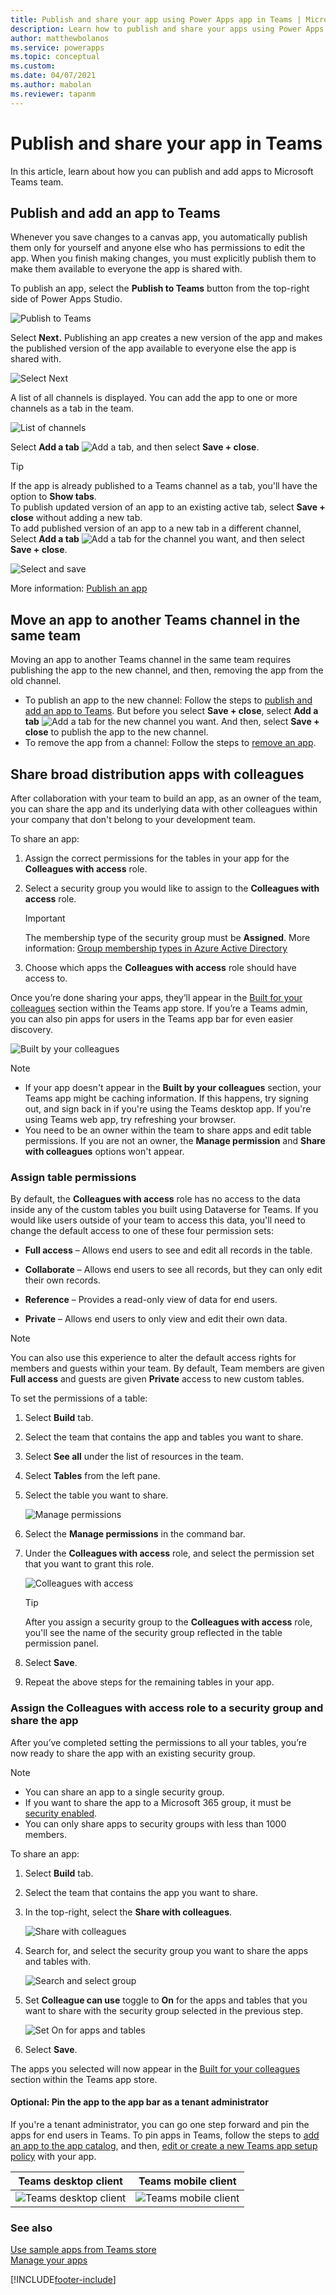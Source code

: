 ```yaml
---
title: Publish and share your app using Power Apps app in Teams | Microsoft Docs
description: Learn how to publish and share your apps using Power Apps app in Teams.
author: matthewbolanos
ms.service: powerapps
ms.topic: conceptual
ms.custom: 
ms.date: 04/07/2021
ms.author: mabolan
ms.reviewer: tapanm
---
```


# Publish and share your app in Teams

In this article, learn about how you can publish and add apps to Microsoft Teams team.

## Publish and add an app to Teams

Whenever you save changes to a canvas app, you automatically publish them only for yourself and anyone else who has permissions to edit the app. When you finish making changes, you must explicitly publish them to make them available to everyone the app is shared with.

To publish an app, select the **Publish to Teams** button from the top-right side of Power Apps Studio.

![Publish to Teams](media/publish-app-5.png "Publish to Teams")

Select **Next.** Publishing an app creates a new version of the app and makes the published version of the app available to everyone else the app is shared with.

![Select Next](media/publish-app-6.png "Select Next")

A list of all channels is displayed. You can add the app to one or more channels as a tab in the team.

![List of channels](media/publish-app-7.png "List of channels")

Select **Add a tab** ![Add a tab](media/publish-app-9.png "Add a tab"), and then select **Save + close**.

> [!TIP]
> If the app is already published to a Teams channel as a tab, you'll have the option to **Show tabs**. <br> To publish updated version of an app to an existing active tab, select **Save + close** without adding a new tab. <br> To add published version of an app to a new tab in a different channel, Select **Add a tab** ![Add a tab](media/publish-app-9.png "Add a tab") for the channel you want, and then select **Save + close**.

![Select and save](media/publish-app-8.png "Select and save")

More information: [Publish an app](../maker/canvas-apps/save-publish-app.md#publish-an-app)

## Move an app to another Teams channel in the same team

Moving an app to another Teams channel in the same team requires publishing the app to the new channel, and then, removing the app from the old channel.

- To publish an app to the new channel: Follow the steps to [publish and add an app to Teams](#publish-and-add-an-app-to-teams). But before you select **Save + close**, select **Add a tab** ![Add a tab](media/publish-app-9.png "Add a tab") for the new channel you want. And then, select **Save + close** to publish the app to the new channel.
- To remove the app from a channel: Follow the steps to [remove an app](remove-your-apps.md).

## Share broad distribution apps with colleagues

After collaboration with your team to build an app, as an owner of the team, you can share the app and its underlying data with other colleagues within your company that don't belong to your development team.

To share an app:

1. Assign the correct permissions for the tables in your app for the **Colleagues with access** role.

1. Select a security group you would like to assign to the **Colleagues with
access** role.

    > [!IMPORTANT]
    > The membership type of the security group must be **Assigned**. More information: [Group membership types in Azure Active Directory](/azure/active-directory/fundamentals/active-directory-groups-create-azure-portal#membership-types)

1. Choose which apps the **Colleagues with access** role should have access to.

Once you’re done sharing your apps, they’ll appear in the [Built for your
colleagues](/microsoftteams/manage-power-platform-apps) section within the Teams app store. If you’re a Teams admin, you can also pin apps for users in the Teams app bar for even easier discovery.

![Built by your colleagues](media/built-for-your-colleagues.png "Built by your colleagues")

> [!NOTE]
> - If your app doesn't appear in the **Built by your colleagues** section, your Teams app might be caching information. If this happens, try signing out, and sign back in if you're using the Teams desktop app. If you're using Teams web app, try refreshing your browser.
> - You need to be an owner within the team to share apps and edit table
permissions. If you are not an owner, the **Manage permission** and **Share with colleagues** options won't appear.

### Assign table permissions

By default, the **Colleagues with access** role has no access to the data inside any of the custom tables you built using Dataverse for Teams. If you would like users outside of your team to access this data, you'll need to change the default access to one of these four permission sets:

- **Full access** – Allows end users to see and edit all records in the table.

- **Collaborate** – Allows end users to see all records, but they can only edit their own records.

- **Reference** – Provides a read-only view of data for end users.

- **Private** ­– Allows end users to only view and edit their own data.

> [!NOTE]
> You can also use this experience to alter the default access rights for
members and guests within your team. By default, Team members are given **Full
access** and guests are given **Private** access to new custom tables.

To set the permissions of a table:

1. Select **Build** tab.

1. Select the team that contains the app and tables you want to share.

1. Select **See all** under the list of resources in the team.

1. Select **Tables** from the left pane.

1. Select the table you want to share.  

    ![Manage permissions](media/manage-permissions.png "Manage permissions")

1. Select the **Manage permissions** in the command bar.

1. Under the **Colleagues with access** role, and select the permission set that you want to grant this role.  

    ![Colleagues with access](media/colleagues-with-access.png "Colleagues with access")

    > [!TIP]
    > After you assign a security group to the **Colleagues with access** role, you'll see the name of the security group reflected in
    the table permission panel.

1. Select **Save**.

1. Repeat the above steps for the remaining tables in your app.

### Assign the Colleagues with access role to a security group and share the app

After you’ve completed setting the permissions to all your tables, you’re now
ready to share the app with an existing security group.

> [!NOTE]
> - You can share an app to a single security group.
> - If you want to share the app to a Microsoft 365 group, it must be [security enabled](../maker/canvas-apps/share-app.md#share-an-app-with-microsoft-365-groups).
> - You can only share apps to security groups with less than 1000 members.

To share an app:

1. Select **Build** tab.

1. Select the team that contains the app you want to share.

1. In the top-right, select the **Share with colleagues**.

    ![Share with colleagues](media/share-with-colleagues.png "Share with colleagues")

1. Search for, and select the security group you want to share the apps and tables with.

    ![Search and select group](media/select-group-to-share.png "Search and select group")

1. Set **Colleague can use** toggle to **On** for the apps and tables that you want to share with the security group selected in the previous step.

    ![Set On for apps and tables](media/toggle-on.png "Set On for apps and tables")

1. Select **Save**.

The apps you selected will now appear in the [Built for your
colleagues](/microsoftteams/manage-power-platform-apps) section within the Teams app store.

#### Optional: Pin the app to the app bar as a tenant administrator

If you're a tenant administrator, you can go one step forward and pin the apps for end users in Teams. To pin apps in Teams, follow the steps to [add an app to the app catalog](embed-teams-app.md), and then, [edit or create a new Teams app setup policy](/microsoftteams/teams-app-setup-policies) with your app.

| Teams desktop client | Teams mobile client |
| - | - |
| ![Teams desktop client](media/app-setup-policies-desktop-app-bar.png "Teams desktop client") | ![Teams mobile client](media/mobile-app-ui.png "Teams mobile client")  |

### See also

[Use sample apps from Teams store](use-sample-apps-from-teams-store.md)  
[Manage your apps](manage-your-apps.md)


[!INCLUDE[footer-include](../includes/footer-banner.md)]